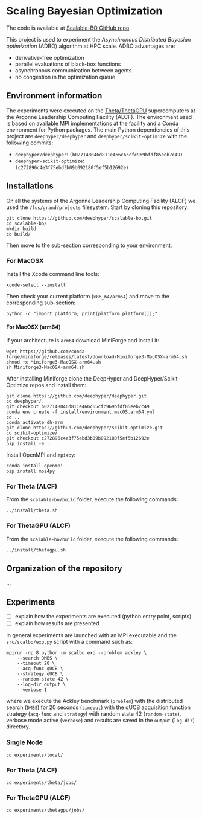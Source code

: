 # Scaling Bayesian Optimization

The code is available at [Scalable-BO GitHub repo](https://github.com/deephyper/scalable-bo).

This project is used to experiment the *Asynchronous Distributed Bayesian optimization* (ADBO) algorithm at HPC scale. ADBO advantages are:

* derivative-free optimization
* parallel evaluations of black-box functions
* asynchronous communication between agents
* no congestion in the optimization queue

## Environment information

The experiments were executed on the [Theta/ThetaGPU](https://www.alcf.anl.gov/alcf-resources/theta) supercomputers at the Argonne Leadership Computing Facility (ALCF). The environment used is based on available MPI implementations at the facility and a Conda environment for Python packages. The main Python dependencies of this project are `deephyper/deephyper` and `deephyper/scikit-optimize` with the following commits:

* `deephyper/deephyper`: `(b027148046d811e466c65cfc969bfdf85eeb7c49)`
* `deephyper-scikit-optimize`: `(c272896c4e3f75ebd3b09b092180f5ef5b12692e)`

## Installations

On all the systems of the Argonne Leadership Computing Facility (ALCF) we used the `/lus/grand/projects` filesystem. Start by cloning this repository:

```console
git clone https://github.com/deephyper/scalable-bo.git
cd scalable-bo/
mkdir build
cd build/
```

Then move to the sub-section corresponding to your environment.

### For MacOSX 

Install the Xcode command line tools:

```console
xcode-select --install
```

Then check your current platform (`x86_64/arm64`) and move to the corresponding sub-section:

```console
python -c "import platform; print(platform.platform());"
```

#### For MacOSX (arm64)

If your architecture is `arm64` download MiniForge and install it:

```console
wget https://github.com/conda-forge/miniforge/releases/latest/download/Miniforge3-MacOSX-arm64.sh
chmod +x Miniforge3-MacOSX-arm64.sh
sh Miniforge3-MacOSX-arm64.sh
```

After installing Miniforge clone the DeepHyper and DeepHyper/Scikit-Optimize repos and install them:

```console
git clone https://github.com/deephyper/deephyper.git
cd deephyper/
git checkout b027148046d811e466c65cfc969bfdf85eeb7c49
conda env create -f install/environment.macOS.arm64.yml
cd ..
conda activate dh-arm
git clone https://github.com/deephyper/scikit-optimize.git
cd scikit-optimize/
git checkout c272896c4e3f75ebd3b09b092180f5ef5b12692e
pip install -e .
```

Install OpenMPI and `mpi4py`:

```console
conda install openmpi
pip install mpi4py
```

### For Theta (ALCF)

From the `scalable-bo/build` folder, execute the following commands:

```console
../install/theta.sh
```

### For ThetaGPU (ALCF)

From the `scalable-bo/build` folder, execute the following commands:

```console
../install/thetagpu.sh
```

## Organization of the repository

...

## Experiments

- [ ] explain how the experiments are executed (python entry point, scripts)
- [ ] explain how results are presented

In general experiments are launched with an MPI executable and the `src/scalbo/exp.py` script with a command such as:

```console
mpirun -np 8 python -m scalbo.exp --problem ackley \
    --search DMBS \
    --timeout 20 \
    --acq-func qUCB \
    --strategy qUCB \
    --random-state 42 \
    --log-dir output \
    --verbose 1 
```

where we execute the Ackley benchmark (`problem`) with the distributed search (`DMBS`) for 20 seconds (`timeout`) with the qUCB acquisition function strategy (`acq-func` and `strategy`) with random state 42 (`random-state`), verbose mode active (`verbose`) and results are saved in the `output` (`log-dir`) directory.

### Single Node

```console
cd experiments/local/
```

### For Theta (ALCF)

```console
cd experiments/theta/jobs/
```

### For ThetaGPU (ALCF)

```console
cd experiments/thetagpu/jobs/
```

